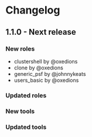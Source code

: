 # Changelog

## 1.1.0 - Next release

### New roles

  - clustershell by @oxedions
  - clone by @oxedions
  - generic_psf by @johnnykeats
  - users_basic by @oxedions

### Updated roles

### New tools

### Updated tools
